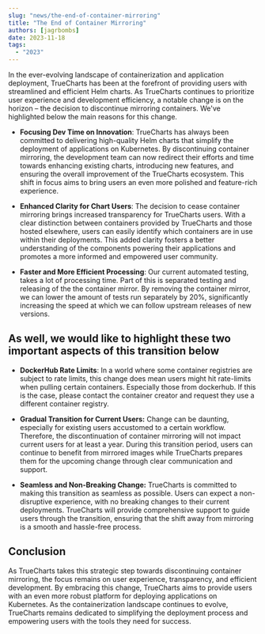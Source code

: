 ```yaml
---
slug: "news/the-end-of-container-mirroring"
title: "The End of Container Mirroring"
authors: [jagrbombs]
date: 2023-11-18
tags:
  - "2023"
---
```


In the ever-evolving landscape of containerization and application deployment, TrueCharts has been at the forefront of providing users with streamlined and efficient Helm charts. As TrueCharts continues to prioritize user experience and development efficiency, a notable change is on the horizon – the decision to discontinue mirroring containers. We've highlighted below the main reasons for this change.

- **Focusing Dev Time on Innovation**:
  TrueCharts has always been committed to delivering high-quality Helm charts that simplify the deployment of applications on Kubernetes. By discontinuing container mirroring, the development team can now redirect their efforts and time towards enhancing existing charts, introducing new features, and ensuring the overall improvement of the TrueCharts ecosystem. This shift in focus aims to bring users an even more polished and feature-rich experience.

- **Enhanced Clarity for Chart Users**:
  The decision to cease container mirroring brings increased transparency for TrueCharts users. With a clear distinction between containers provided by TrueCharts and those hosted elsewhere, users can easily identify which containers are in use within their deployments. This added clarity fosters a better understanding of the components powering their applications and promotes a more informed and empowered user community.

- **Faster and More Efficient Processing**:
  Our current automated testing, takes a lot of processing time. Part of this is separated testing and releasing of the the container mirror. By removing the container mirror, we can lower the amount of tests run separately by 20%, significantly increasing the speed at which we can follow upstream releases of new versions.

## As well, we would like to highlight these two important aspects of this transition below

- **DockerHub Rate Limits**:
  In a world where some container registries are subject to rate limits, this change does mean users might hit rate-limits when pulling certain containers. Especially those from dockerhub. If this is the case, please contact the container creator and request they use a different container registry.

- **Gradual Transition for Current Users:**
  Change can be daunting, especially for existing users accustomed to a certain workflow. Therefore, the discontinuation of container mirroring will not impact current users for at least a year. During this transition period, users can continue to benefit from mirrored images while TrueCharts prepares them for the upcoming change through clear communication and support.

- **Seamless and Non-Breaking Change:**
  TrueCharts is committed to making this transition as seamless as possible. Users can expect a non-disruptive experience, with no breaking changes to their current deployments. TrueCharts will provide comprehensive support to guide users through the transition, ensuring that the shift away from mirroring is a smooth and hassle-free process.

## Conclusion

As TrueCharts takes this strategic step towards discontinuing container mirroring, the focus remains on user experience, transparency, and efficient development. By embracing this change, TrueCharts aims to provide users with an even more robust platform for deploying applications on Kubernetes. As the containerization landscape continues to evolve, TrueCharts remains dedicated to simplifying the deployment process and empowering users with the tools they need for success.

